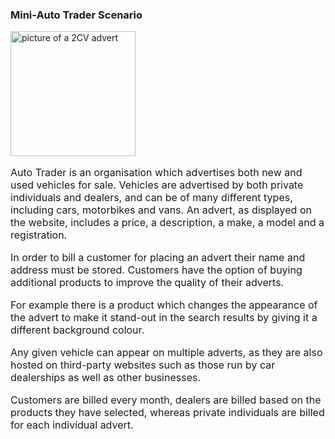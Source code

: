 ### Mini-Auto Trader Scenario

<img src="{{ site.github.url }}/images/2cv.png" style="height: 200px;" alt="picture of a 2CV advert">

<font size=3 align='left'>

<p>
Auto Trader is an organisation which advertises both new and used vehicles for sale.
Vehicles are advertised by both private individuals and dealers, and can be of many
different types, including cars, motorbikes and vans.
An advert, as displayed on the website, includes a price, a description, a make, a model and a registration.
</p>

<p>
In order to bill a customer for placing an advert their name and address must be stored.
Customers have the option of buying additional products to improve the quality of their adverts.
</p>

<p>
For example there is a product which changes the appearance of the advert to make it stand-out in the
search results by giving it a different background colour.
</p>

<p>
Any given vehicle can appear on multiple adverts, as they are also hosted on third-party websites
such as those run by car dealerships as well as other businesses.
</p>

<p>
Customers are billed every month, dealers are billed based on the products they have selected, whereas private individuals are billed for each individual advert.
</p>

</font>

